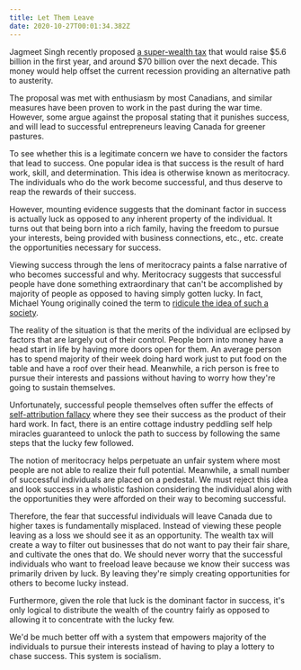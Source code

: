 ```yaml
---
title: Let Them Leave
date: 2020-10-27T00:01:34.382Z
---
```

Jagmeet Singh recently proposed [a super-wealth tax](https://www.cbc.ca/news/canada/hamilton/jagmeet-singh-ndp-super-wealth-tax-hamilton-1.5277626) that would raise $5.6 billion in the first year, and around $70 billion over the next decade. This money would help offset the current recession providing an alternative path to austerity.

The proposal was met with enthusiasm by most Canadians, and similar measures have been proven to work in the past during the war time. However, some argue against the proposal stating that it punishes success, and will lead to successful entrepreneurs leaving Canada for greener pastures.

To see whether this is a legitimate concern we have to consider the factors that lead to success. One popular idea is that success is the result of hard work, skill, and determination. This idea is otherwise known as meritocracy. The individuals who do the work become successful, and thus deserve to reap the rewards of their success.

However, mounting evidence suggests that the dominant factor in success is actually luck as opposed to any inherent property of the individual. It turns out that being born into a rich family, having the freedom to pursue your interests, being provided with business connections, etc., etc. create the opportunities necessary for success.

Viewing success through the lens of meritocracy paints a false narrative of who becomes successful and why. Meritocracy suggests that successful people have done something extraordinary that can't be accomplished by majority of people as opposed to having simply gotten lucky. In fact, Michael Young originally coined the term to [ridicule the idea of such a society](https://en.wikipedia.org/wiki/The_Rise_of_the_Meritocracy).

The reality of the situation is that the merits of the individual are eclipsed by factors that are largely out of their control. People born into money have a head start in life by having more doors open for them. An average person has to spend majority of their week doing hard work just to put food on the table and have a roof over their head. Meanwhile, a rich person is free to pursue their interests and passions without having to worry how they're going to sustain themselves.

Unfortunately, successful people themselves often suffer the effects of [self-attribution fallacy](https://www.monbiot.com/2011/11/07/the-self-attribution-fallacy/) where they see their success as the product of their hard work. In fact, there is an entire cottage industry peddling self help miracles guaranteed to unlock the path to success by following the same steps that the lucky few followed.

The notion of meritocracy helps perpetuate an unfair system where most people are not able to realize their full potential. Meanwhile, a small number of successful individuals are placed on a pedestal. We must reject this idea and look success in a wholistic fashion considering the individual along with the opportunities they were afforded on their way to becoming successful.

Therefore, the fear that successful individuals will leave Canada due to higher taxes is fundamentally misplaced. Instead of viewing these people leaving as a loss we should see it as an opportunity. The wealth tax will create a way to filter out businesses that do not want to pay their fair share, and cultivate the ones that do. We should never worry that the successful individuals who want to freeload leave because we know their success was primarily driven by luck. By leaving they're simply creating opportunities for others to become lucky instead.

Furthermore, given the role that luck is the dominant factor in success, it's only logical to distribute the wealth of the country fairly as opposed to allowing it to concentrate with the lucky few.

We'd be much better off with a system that empowers majority of the individuals to pursue their interests instead of having to play a lottery to chase success. This system is socialism.
